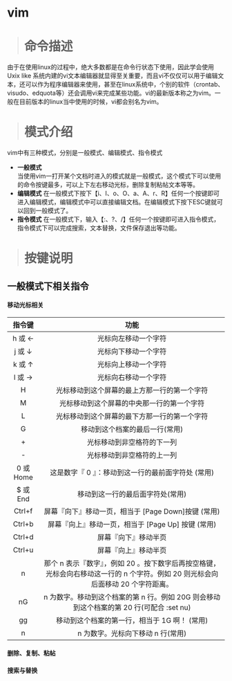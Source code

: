 # vim #
> # 命令描述 #

由于在使用linux的过程中，绝大多数都是在命令行状态下使用，因此学会使用Uxix like 系统内建的vi文本编辑器就显得至关重要，而且vi不仅仅可以用于编辑文本，还可以作为程序编辑器来使用，甚至在linux系统中，个别的软件（crontab、visudo、edquota等）还会调用vi来完成某些功能。vi的最新版本称之为vim。一般在目前版本的linux当中使用的时候，vi都会别名为vim。
> # 模式介绍 #

vim中有三种模式，分别是一般模式、编辑模式、指令模式
* **一般模式**  
  当使用vim一打开某个文档时进入的模式就是一般模式，这个模式下可以使用的命令按键最多，可以上下左右移动光标，删除复制粘帖文本等等。
* **编辑模式**
  在一般模式下按下【i、I、o、O、a、A、r、R】任何一个按键即可进入编辑模式，编辑模式中可以直接编辑文档。在编辑模式下按下ESC键就可以回到一般模式了。
* **指令模式**
  在一般模式下，输入【:、?、/】任何一个按键即可进入指令模式，指令模式下可以完成搜索，文本替换，文件保存退出等功能。

> # 按键说明 #

## 一般模式下相关指令 ##
#### 移动光标相关 ####
|指令键|功能|
|:-:|:-:|
|h 或 ←|光标向左移动一个字符|
|j 或 ↓|光标向下移动一个字符|
|k 或 ↑|光标向上移动一个字符|
|l 或 →|光标向右移动一个字符|
|H|光标移动到这个屏幕的最上方那一行的第一个字符|
|M|光标移动到这个屏幕的中央那一行的第一个字符|
|L|光标移动到这个屏幕的最下方那一行的第一个字符|
|G|移动到这个档案的最后一行(常用)|
|+|光标移动到非空格符的下一列|
|-|光标移动到非空格符的上一列|
|0 或Home|这是数字『 0 』：移动到这一行的最前面字符处 (常用)|
|$ 或End|移动到这一行的最后面字符处(常用)|
|Ctrl+f|屏幕『向下』移动一页，相当于 [Page Down]按键 (常用)|
|Ctrl+b|屏幕『向上』移动一页，相当于 [Page Up] 按键 (常用)|
|Ctrl+d|屏幕『向下』移动半页|
|Ctrl+u|屏幕『向上』移动半页|
|n<space>|那个 n 表示『数字』，例如 20 。按下数字后再按空格键，光标会向右移动这一行的 n 个字符。例如 20<space> 则光标会向后面移动 20 个字符距离。|
|nG|n 为数字。移动到这个档案的第 n 行。例如 20G 则会移动到这个档案的第 20 行(可配合 :set nu)|
|gg|移动到这个档案的第一行，相当于 1G 啊！ (常用)|
|n<Enter>|n 为数字。光标向下移动 n 行(常用)|

#### 删除、复制、粘帖 ####

#### 搜索与替换 ####
